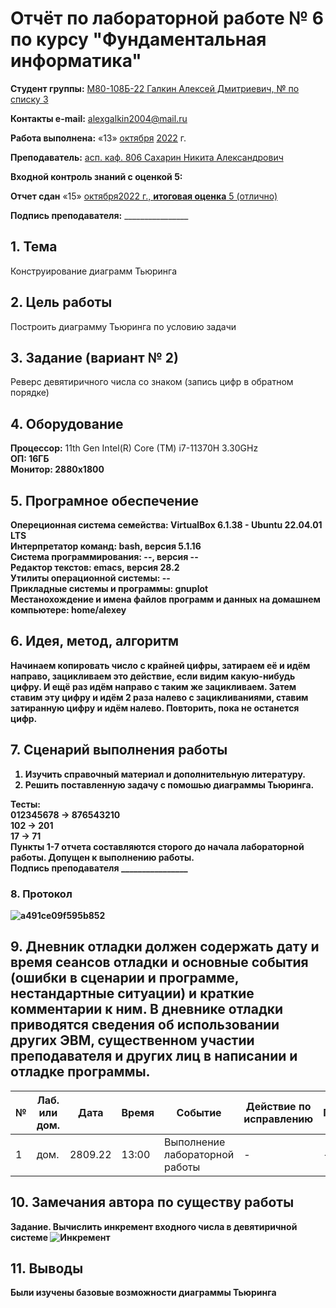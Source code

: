 # **Отчёт по лабораторной работе № 6** по курсу "Фундаментальная информатика"

<b>Студент группы:</b> <ins>М80-108Б-22 Галкин Алексей Дмитриевич, № по списку 3</ins> 

<b>Контакты e-mail:</b> <ins>alexgalkin2004@mail.ru</ins>

<b>Работа выполнена:</b> «13» <ins>октября</ins> <ins>2022</ins> г.

<b>Преподаватель:</b> <ins>асп. каф. 806 Сахарин Никита Александрович</ins>

<b>Входной контроль знаний с оценкой 5:</b> <ins></ins>

<b>Отчет сдан</b> «15» <ins>октября<ins>2022</ins> г., <b>итоговая оценка</b> <ins>5 (отлично)</ins>

<b>Подпись преподавателя:</b> ________________  

## 1. Тема
Конструирование диаграмм Тьюринга

## 2. Цель работы
Построить диаграмму Тьюринга по условию задачи

## 3. Задание (вариант № 2)
Реверс девятиричного числа со знаком (запись цифр в обратном порядке)

## 4. Оборудование
<b>Процессор:</b> 11th Gen Intel(R) Core (TM) i7-11370H 3.30GHz<br/>
<b>ОП: 16ГБ <br/>
<b>Монитор: 2880x1800 <br/>
## 5. Програмное обеспечение
<b>Опереционная система семейства: VirtualBox 6.1.38 - Ubuntu 22.04.01 LTS<br/>
<b>Интерпретатор команд:</b> bash, версия 5.1.16<br/>
<b>Система программирования:</b> --, версия --<br/>
<b>Редактор текстов:</b> emacs, версия **28.2**<br/>
<b>Утилиты операционной системы:</b> --<br/>
<b>Прикладные системы и программы:</b> gnuplot<br/>
<b>Местанохождение и имена файлов программ и данных на домашнем компьютере:</b> home/alexey<br/>
## 6. Идея, метод, алгоритм
Начинаем копировать число с крайней цифры, затираем её и идём направо, зацикливаем это действие, если видим какую-нибудь цифру. И ещё раз идём направо с таким же зацикливаем. Затем ставим эту цифру и идём 2 раза налево с зацикливаниями, ставим затиранную цифру и идём налево. Повторить, пока не останется цифр. 
## 7. Сценарий выполнения работы
1. Изучить справочный материал и дополнительную литературу. <br/>
2. Решить поставленную задачу с помошью диаграммы Тьюринга.
  
Тесты: <br/>
012345678 -> 876543210 <br/>
102 -> 201 <br/>
17 -> 71 <br/>
Пункты 1-7 отчета составляются сторого до начала лабораторной работы.
Допущен к выполнению работы.  
<b>Подпись преподавателя</b> ________________
### 8. **Протокол**
![a491ce09f595b852](https://user-images.githubusercontent.com/113765498/195944569-36272658-d664-44c3-b4a8-4f9aec44d9cf.png)

## 9. Дневник отладки должен содержать дату и время сеансов отладки и основные события (ошибки в сценарии и программе, нестандартные ситуации) и краткие комментарии к ним. В дневнике отладки приводятся сведения об использовании других ЭВМ, существенном участии преподавателя и других лиц в написании и отладке программы.

| № |  Лаб. или дом. | Дата | Время | Событие | Действие по исправлению | Примечание |
| ------ | ------ | ------ | ------ | ------ | ------ | ------ |
| 1 | дом. | 2809.22 | 13:00 | Выполнение лабораторной работы | - | - |    
## 10. Замечания автора по существу работы
<b>Задание.</b> Вычислить инкремент входного числа в девятиричной системе
![Инкремент](https://user-images.githubusercontent.com/113765498/196007750-e142dc79-87d6-465c-9b04-2e53ec9a805d.png)
## 11. Выводы
Были изучены базовые возможности диаграммы Тьюринга
